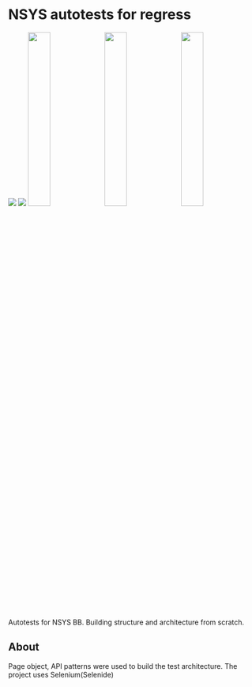 # NSYS autotests for regress
<p float="left">
      <img src="https://i.ibb.co/4NV97ZY/nsys-group-snippet.jpg">
      <img src="https://i.ibb.co/N2910jQ/2023-01-31-111859.png">
      <img src="https://i.ibb.co/dK739vt/2023-01-31-112129.png"width=30% height=30%>
      <img src="https://i.ibb.co/khns0Pd/2023-01-31-112323.png"width=30% height=30%>
      <img src="https://i.ibb.co/B3CR1CR/2023-01-31-112425.png"width=30% height=30%>
</p>
Autotests for NSYS BB. Building structure and architecture from scratch.

## About
Page object, API patterns were used to build the test architecture. The project uses Selenium(Selenide)


